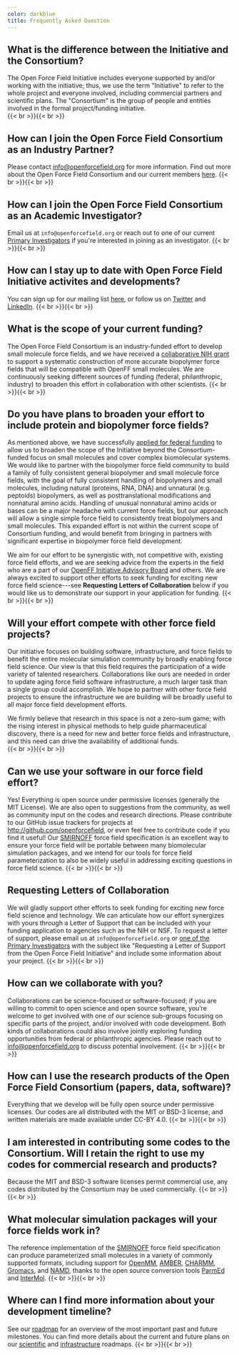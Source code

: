 ```yaml
---
color: darkblue
title: Frequently Asked Question
---
```

## What is the difference between the Initiative and the Consortium?

The Open Force Field Initiative includes everyone supported by and/or working with the initiative; thus, we use the term "Initiative" to refer to the whole project and everyone involved, including commercial partners and scientific plans. The "Consortium" is the group of people and entities involved in the formal project/funding initiative.   
{{< br >}}{{< br >}}

## How can I join the Open Force Field Consortium as an Industry Partner?

Please contact info@openforcefield.org for more information. Find out more about the Open Force Field Consortium and our current members [here](/about/mission/#open-force-field-consortium).
{{< br >}}{{< br >}}
## How can I join the Open Force Field Consortium as an Academic Investigator?

Email us at `info@openforcefield.org` or reach out to one of our current [Primary Investigators](/about/team/#management) if you're interested in joining as an investigator.
{{< br >}}{{< br >}}
## How can I stay up to date with Open Force Field Initiative activites and developments?

You can sign up for our mailing list [here](http://eepurl.com/gYuojL), or follow us on [Twitter](https://twitter.com/openforcefield) and [LinkedIn](https://www.linkedin.com/company/openforcefield/).
{{< br >}}{{< br >}}
## What is the scope of your current funding?  

The Open Force Field Consortium is an industry-funded effort to develop small molecule force fields, and we have received a [collaborative NIH grant](/community/news/news/openff-nih-funding/) to support a systematic construction of more accurate biopolymer force fields that will be compatible with OpenFF small molecules. We are continuously seeking different sources of funding (federal, philanthropic, industry) to broaden this effort in collaboration with other scientists.
{{< br >}}{{< br >}}
## Do you have plans to broaden your effort to include protein and biopolymer force fields?

As mentioned above, we have successfully [applied for federal funding](/community/news/general/seeking-nih-funding/) to allow us to broaden the scope of the Initiative beyond the Consortium-funded focus on small molecules and cover complex biomolecular systems. We would like to partner with the biopolymer force field community to build a family of fully consistent general biopolymer and small molecule force fields, with the goal of fully consistent handling of biopolymers and small molecules, including natural (proteins, RNA, DNA) and unnatural (e.g. peptoids) biopolymers, as well as posttranslational modifications and nonnatural amino acids. Handling of unusual nonnatural amino acids or bases can be a major headache with current force fields, but our approach will allow a single simple force field to consistently treat biopolymers and small molecules. This expanded effort is not within the current scope of Consortium funding, and would benefit from bringing in partners with significant expertise in biopolymer force field development.

We aim for our effort to be synergistic with, not competitive with, existing force field efforts, and we are seeking advice from the experts in the field who are a part of our [OpenFF Initiative Advisory Board](/about/mission/#open-force-field-initiative) and others. We are always excited to support other efforts to seek funding for exciting new force field science---see **Requesting Letters of Collaboration** below if you would like us to demonstrate our support in your application for funding.
{{< br >}}{{< br >}}
## Will your effort compete with other force field projects?

Our initiative focuses on building software, infrastructure, and force fields to benefit the entire molecular simulation community by broadly enabling force field science. Our view is that this field requires the participation of a wide variety of talented researchers.  Collaborations like ours are needed in order to update aging force field software infrastructure, a much larger task than a single group could accomplish. We hope to partner with other force field projects to ensure the infrastructure we are building will be broadly useful to all major force field development efforts.

We firmly believe that research in this space is not a zero-sum game; with the rising interest in physical methods to help guide pharmaceutical discovery, there is a need for new and better force fields and infrastructure, and this need can drive the availability of additional funds.  
{{< br >}}{{< br >}}
## Can we use your software in our force field effort?

Yes! Everything is open source under permissive licenses (generally the MIT License). We are also open to suggestions from the community, as well as community input on the codes and research directions. Please contribute to our GitHub issue trackers for projects at http://github.com/openforcefield, or even feel free to contribute code if you find it useful!
Our [SMIRNOFF](https://open-forcefield-toolkit.readthedocs.io/en/topology/smirnoff.html) force field specification is an excellent way to ensure your force field will be portable between many biomolecular simulation packages, and we intend for our tools for force field parameterization to also be widely useful in addressing exciting questions in force field science.
{{< br >}}{{< br >}}
## Requesting Letters of Collaboration

We will gladly support other efforts to seek funding for exciting new force field science and technology. We can articulate how our effort synergizes with yours through a Letter of Support that can be included with your funding application to agencies such as the NIH or NSF. To request a letter of support, please email us at `info@openforcefield.org` or [one of the Primary Investigators](/about/team/#management) with the subject like "Requesting a Letter of Support from the Open Force Field Initiative" and include some information about your project.
{{< br >}}{{< br >}}
## How can we collaborate with you?

Collaborations can be science-focused or software-focused; if you are willing to commit to open science and open source software, you’re welcome to get involved with one of our science sub-groups focusing on specific parts of the project, and/or involved with code development. Both kinds of collaborations could also involve jointly exploring funding opportunities from federal or philanthropic agencies. Please reach out to info@openforcefield.org to discuss potential involvement.
{{< br >}}{{< br >}}
## How can I use the research products of the Open Force Field Consortium (papers, data, software)?

Everything that we develop will be fully open source under permissive licenses. Our codes are all distributed with the MIT or BSD-3 license, and written materials are made available under CC-BY 4.0.
{{< br >}}{{< br >}}
## I am interested in contributing some codes to the Consortium.  Will I retain the right to use my codes for commercial research and products?

Because the MIT and BSD-3 software licenses permit commercial use, any codes distributed by the Consortium may be used commercially.
{{< br >}}{{< br >}}
## What molecular simulation packages will your force fields work in?

The reference implementation of the [SMIRNOFF](https://open-forcefield-toolkit.readthedocs.io/en/topology/smirnoff.html) force field specification can produce parameterized small molecules in a variety of commonly supported formats, including support for [OpenMM](http://openmm.org), [AMBER](http://ambermd.org), [CHARMM](http://www.charmm.org), [Gromacs](http://www.gromacs.org), and [NAMD](https://www.ks.uiuc.edu/Research/namd/), thanks to the open source conversion tools [ParmEd](https://parmed.github.io/ParmEd/) and [InterMol](https://intermol.readthedocs.io/).
{{< br >}}{{< br >}}
## Where can I find more information about your development timeline?

See our [roadmap](/about/roadmap) for an overview of the most important past and future milestones. You can find more details about the current and future plans on our [scientific](https://openforcefield.atlassian.net/wiki/spaces/PS/pages/423854401/Open+Force+Field+Scientific+Roadmap+2020?moved=true) and [infrastructure](https://openforcefield.atlassian.net/wiki/spaces/PS/pages/423854352/Open+Force+Field+Infrastructure+Roadmap+2020) roadmaps.
{{< br >}}{{< br >}}
